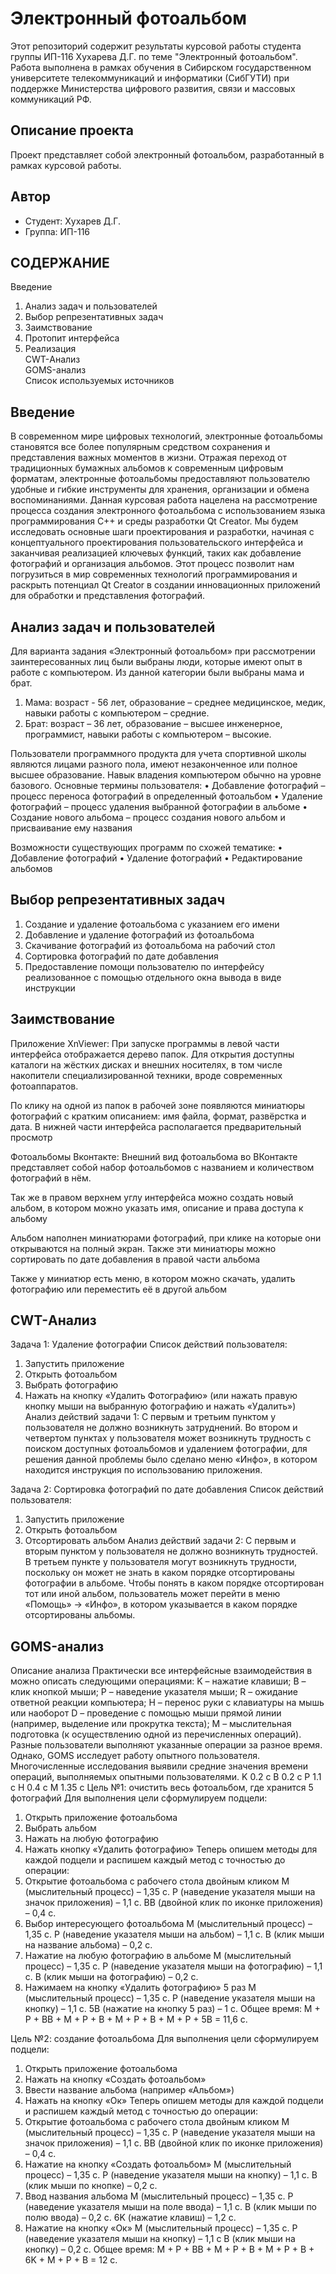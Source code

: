 # Электронный фотоальбом

Этот репозиторий содержит результаты курсовой работы студента группы ИП-116 Хухарева Д.Г. по теме "Электронный фотоальбом". Работа выполнена в рамках обучения в Сибирском государственном университете телекоммуникаций и информатики (СибГУТИ) при поддержке Министерства цифрового развития, связи и массовых коммуникаций РФ.
## Описание проекта

Проект представляет собой электронный фотоальбом, разработанный в рамках курсовой работы. 

## Автор

- Студент: Хухарев Д.Г.
- Группа: ИП-116

## СОДЕРЖАНИЕ
Введение	
1. Анализ задач и пользователей	
2. Выбор репрезентативных задач	
3. Заимствование	
4.  Протопит интерфейса	
5. Реализация	
           CWT-Анализ	
           GOMS-анализ	
Список используемых источников

## Введение

В современном мире цифровых технологий, электронные фотоальбомы становятся все более популярным средством сохранения и представления важных моментов в жизни. Отражая переход от традиционных бумажных альбомов к современным цифровым форматам, электронные фотоальбомы предоставляют пользователю удобные и гибкие инструменты для хранения, организации и обмена воспоминаниями. 
Данная курсовая работа нацелена на рассмотрение процесса создания электронного фотоальбома с использованием языка программирования C++ и среды разработки Qt Creator. Мы будем исследовать основные шаги проектирования и разработки, начиная с концептуального проектирования пользовательского интерфейса и заканчивая реализацией ключевых функций, таких как добавление фотографий и организация альбомов. Этот процесс позволит нам погрузиться в мир современных технологий программирования и раскрыть потенциал Qt Creator в создании инновационных приложений для обработки и представления фотографий.

## Анализ задач и пользователей

Для варианта задания «Электронный фотоальбом» при рассмотрении заинтересованных лиц были выбраны люди, которые имеют опыт в работе с компьютером.
Из данной категории были выбраны мама и брат.

1.	Мама: возраст - 56 лет, образование – среднее медицинское, медик, навыки работы с компьютером – средние.
2.	Брат: возраст – 36 лет, образование – высшее инженерное, программист, навыки работы с компьютером – высокие.

Пользователи программного продукта для учета спортивной школы являются лицами разного пола, имеют незаконченное или полное высшее образование. Навык владения компьютером обычно на уровне базового.
Основные термины пользователя:
•	Добавление фотографий – процесс переноса фотографий в определенный фотоальбом
•	Удаление фотографий – процесс удаления выбранной фотографии в альбоме
•	Создание нового альбома – процесс создания нового альбом и  присваивание ему названия

Возможности существующих программ по схожей тематике: 
•	Добавление фотографий
•	Удаление фотографий
•	Редактирование альбомов

## Выбор репрезентативных задач 

1.	Создание и удаление фотоальбома c указанием его имени
2.	Добавление и удаление фотографий из фотоальбома
3.	Скачивание фотографий из фотоальбома на рабочий стол
4.	Сортировка фотографий по дате добавления
5.	Предоставление помощи пользователю по интерфейсу реализованное с помощью отдельного окна вывода в виде инструкции

## Заимствование

Приложение XnViewer:
При запуске программы в левой части интерфейса  отображается дерево папок. Для открытия доступны каталоги на жёстких дисках и внешних носителях, в том числе накопители специализированной техники, вроде современных фотоаппаратов.
 
	
По клику на одной из папок в рабочей зоне появляются миниатюры фотографий с кратким описанием: имя файла, формат, развёрстка и дата. В нижней части интерфейса располагается предварительный просмотр 
 

  Фотоальбомы Вконтакте:
Внешний вид фотоальбома во ВКонтакте представляет собой набор фотоальбомов с названием и количеством фотографий в нём.
 

Так же в правом верхнем углу интерфейса можно создать новый альбом, в котором можно указать имя, описание и права доступа к альбому
 

Альбом наполнен миниатюрами фотографий, при клике на которые они открываются на полный экран. Также эти миниатюры можно сортировать по дате добавления в правой части альбома 

Также у миниатюр есть меню, в котором можно скачать, удалить фотографию или переместить её в другой альбом

## CWT-Анализ

Задача 1: Удаление фотографии
Список действий пользователя:
1.	Запустить приложение
2.	Открыть фотоальбом
3.	Выбрать фотографию
4.	Нажать на кнопку «Удалить Фотографию» (или нажать правую кнопку мыши на выбранную фотографию и нажать «Удалить»)
Анализ действий задачи 1:
С первым и третьим пунктом у пользователя не должно возникнуть затруднений.
Во втором и четвертом пунктах у пользователя может возникнуть трудность с поиском доступных фотоальбомов и удалением фотографии, для решения данной проблемы было сделано меню «Инфо», в котором находится инструкция по использованию приложения.

Задача 2: Сортировка фотографий по дате добавления
Список действий пользователя:
1.	Запустить приложение
2.	Открыть фотоальбом
3.	Отсортировать альбом
Анализ действий задачи 2:
C первым и вторым пунктом у пользователя не должно возникнуть трудностей.
В третьем пункте у пользователя могут возникнуть трудности, поскольку он может не знать в каком порядке отсортированы фотографии в альбоме. Чтобы понять в каком порядке отсортирован тот или иной альбом, пользователь может перейти в меню «Помощь» -> «Инфо», в котором указывается в каком порядке отсортированы альбомы.

## GOMS-анализ

Описание анализа 
Практически все интерфейсные взаимодействия в можно описать следующими операциями:
K – нажатие клавиши; 
B – клик кнопкой мыши; 
P – наведение указателя мыши; 
R – ожидание ответной реакции компьютера; 
H – перенос руки с клавиатуры на мышь или наоборот
D – проведение с помощью мыши прямой линии (например, выделение или прокрутка текста); 
M – мыслительная подготовка (к осуществлению одной из перечисленных операций). 
Разные пользователи выполняют указанные операции за разное время. Однако, GOMS исследует работу опытного пользователя. Многочисленные исследования выявили средние значения времени операций, выполняемых опытными пользователями. 
K 0.2 с
B 0.2 с
P 1.1 с
H 0.4 с
M 1.35 с
Цель №1: очистить весь фотоальбом, где хранится 5 фотографий
Для выполнения цели сформулируем подцели:
1.	Открыть приложение фотоальбома
2.	Выбрать альбом
3.	Нажать на любую фотографию
4.	Нажать кнопку «Удалить фотографию»
Теперь опишем методы для каждой подцели и распишем каждый метод с точностью до операции:
1.	Открытие фотоальбома c рабочего стола двойным кликом
М (мыслительный процесс) – 1,35 с.
P (наведение указателя мыши на значок приложения) – 1,1 с.
BB (двойной клик по иконке приложения) – 0,4 с.
2.	Выбор интересующего фотоальбома
М (мыслительный процесс) – 1,35 с.
P (наведение указателя мыши на альбом) – 1,1 с.
B (клик мыши на название альбома) – 0,2 с.
3.	Нажатие на любую фотографию в альбоме
М (мыслительный процесс) – 1,35 с.
P (наведение указателя мыши на фотографию) – 1,1 с.
B (клик мыши на фотографию) – 0,2 с.
4.	Нажимаем на кнопку «Удалить фотографию» 5 раз
М (мыслительный процесс) – 1,35 c.
P (наведение указателя мыши на кнопку) – 1,1 с.
5B (нажатие на кнопку 5 раз) – 1 с.
Общее время: M + P + BB + M + P + B + M + P + B + M + P + 5B = 11,6 с.







Цель №2: создание фотоальбома
Для выполнения цели сформулируем подцели:
1.	Открыть приложение фотоальбома
2.	Нажать на кнопку «Создать фотоальбом»
3.	Ввести название альбома (например «Альбом»)
4.	Нажать на кнопку «Ок»
Теперь опишем методы для каждой подцели и распишем каждый метод с точностью до операции:
1.	Открытие фотоальбома c рабочего стола двойным кликом
М (мыслительный процесс) – 1,35 с.
P (наведение указателя мыши на значок приложения) – 1,1 с.
BB (двойной клик по иконке приложения) – 0,4 с.
2.	Нажатие на кнопку «Создать фотоальбом»
М (мыслительный процесс) – 1,35 с.
P (наведение указателя мыши на кнопку) – 1,1 с.
B (клик мыши по кнопке) – 0,2 с.
3.	Ввод названия альбома
М (мыслительный процесс) – 1,35 с.
P (наведение указателя мыши на поле ввода) – 1,1 с.
B (клик мыши по полю ввода) – 0,2 с.
6K (нажатие клавиш) – 1,2 с.
4.	Нажатие на кнопку «Ок»
М (мыслительный процесс) – 1,35 с.
P (наведение указателя мыши на кнопку) – 1,1 с
B (клик мыши на кнопку) – 0,2 с.
Общее время: M + P + BB + M + P + B + M + P + B + 6K + M + P + B = 12 c.



